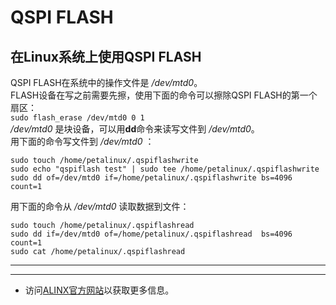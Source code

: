 # QSPI FLASH
## 在Linux系统上使用QSPI FLASH
QSPI FLASH在系统中的操作文件是 */dev/mtd0*。\
FLASH设备在写之前需要先擦，使用下面的命令可以擦除QSPI FLASH的第一个扇区：\
`sudo flash_erase /dev/mtd0 0 1`\
*/dev/mtd0* 是块设备，可以用**dd**命令来读写文件到 */dev/mtd0*。\
用下面的命令写文件到 */dev/mtd0* ：
```
sudo touch /home/petalinux/.qspiflashwrite
sudo echo "qspiflash test" | sudo tee /home/petalinux/.qspiflashwrite
sudo dd of=/dev/mtd0 if=/home/petalinux/.qspiflashwrite bs=4096 count=1
```
用下面的命令从 */dev/mtd0* 读取数据到文件：
```
sudo touch /home/petalinux/.qspiflashread
sudo dd if=/dev/mtd0 of=/home/petalinux/.qspiflashread  bs=4096 count=1
sudo cat /home/petalinux/.qspiflashread
```

---
---
- 访问[ALINX官方网站](https://www.alinx.com)以获取更多信息。
